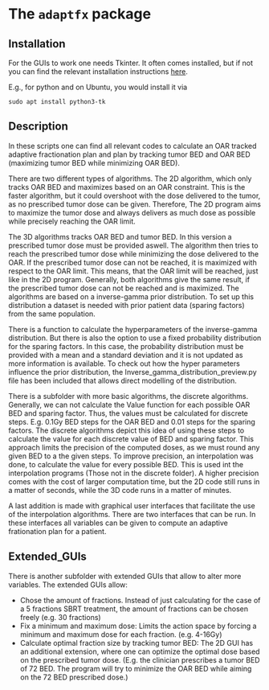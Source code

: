 # The `adaptfx` package


## Installation

For the GUIs to work one needs Tkinter. It often comes installed, but if not you can find the relevant installation instructions [here](https://tkdocs.com/tutorial/install.html).

E.g., for python and on Ubuntu, you would install it via

```shell
sudo apt install python3-tk
```


## Description

In these scripts one can find all relevant codes to calculate an OAR tracked adaptive fractionation plan and plan by tracking tumor BED and OAR BED (maximizing tumor BED while minimizing OAR BED).

There are two different types of algorithms. The 2D algorithm, which only tracks OAR BED and maximizes based on an OAR constraint. This is the faster algorithm, but it could overshoot with the dose delivered to the tumor, as no prescribed tumor dose can be given. Therefore, The 2D program aims to maximize the tumor dose and always delivers as much dose as possible while precisely reaching the OAR limit.

The 3D algorithms tracks OAR BED and tumor BED. In this version a prescribed tumor dose must be provided aswell. The algorithm then tries to reach the prescribed tumor dose while minimizing the dose delivered to the OAR. If the prescribed tumor dose can not be reached, it is maximized with respect to the OAR limit. This means, that the OAR limit will be reached, just like in the 2D program. Generally, both algorithms give the same result, if the prescribed tumor dose can not be reached and is maximized.
The algorithms are based on a inverse-gamma prior distribution. To set up this distribution a dataset is needed with prior patient data (sparing factors) from the same population.

There is a function to calculate the hyperparameters of the inverse-gamma distribution. But there is also the option to use a fixed probability distribution for the sparing factors. In this case, the probability distribution must be provided with a mean and a standard deviation and it is not updated as more information is available. To check out how the hyper parameters influence the prior distribution, the Inverse_gamma_distribution_preview.py file has been included that allows direct modelling of the distribution.

There is a subfolder with more basic algorithms, the discrete algorithms. Generally, we can not calculate the Value function for each possible OAR BED and sparing factor. Thus, the values must be calculated for discrete steps. E.g. 0.1Gy BED steps for the OAR BED and 0.01 steps for the sparing factors. The discrete algorithms depict this idea of using these steps to calculate the value for each discrete value of BED and sparing factor. This approach limits the precision of the computed doses, as we must round any given BED to a the given steps. To improve precision, an interpolation was done, to calculate the value for every possible BED. This is used int the interpolation programs (Those not in the discrete folder). A higher precision comes with the cost of larger computation time, but the 2D code still runs in a matter of seconds, while the 3D code runs in a matter of minutes.

A last addition is made with graphical user interfaces that facilitate the use of the interpolation algorithms. There are two interfaces that can be run. In these interfaces all variables can be given to compute an adaptive frationation plan for a patient.

## Extended_GUIs
There is another subfolder with extended GUIs that allow to alter more variables. The extended GUIs allow:
- Chose the amount of fractions. Instead of just calculating for the case of a 5 fractions SBRT treatment, the amount of fractions can be chosen freely (e.g. 30 fractions)
- Fix a minimum and maximum dose: Limits the action space by forcing a minimum and maximum dose for each fraction. (e.g. 4-16Gy)
- Calculate optimal fraction size by tracking tumor BED: The 2D GUI has an additional extension, where one can optimize the optimal dose based on the prescribed tumor dose. (E.g. the clinician prescribes a tumor BED of 72 BED. The program will try to minimize the OAR BED while aiming on the 72 BED prescribed dose.)
